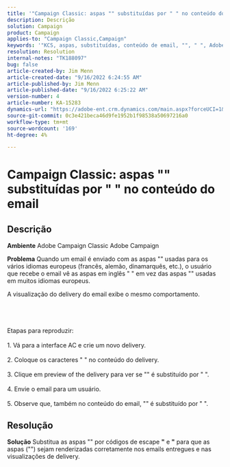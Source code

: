 ```yaml
---
title: '"Campaign Classic: aspas "" substituídas por " " no conteúdo do email"'
description: Descrição
solution: Campaign
product: Campaign
applies-to: "Campaign Classic,Campaign"
keywords: '"KCS, aspas, substituídas, conteúdo de email, "", " ", Adobe Campaign, Adobe Campaign Classic"'
resolution: Resolution
internal-notes: "TK188097"
bug: false
article-created-by: Jim Menn
article-created-date: "9/16/2022 6:24:55 AM"
article-published-by: Jim Menn
article-published-date: "9/16/2022 6:25:22 AM"
version-number: 4
article-number: KA-15283
dynamics-url: "https://adobe-ent.crm.dynamics.com/main.aspx?forceUCI=1&pagetype=entityrecord&etn=knowledgearticle&id=3398e646-8835-ed11-9db1-0022480866ad"
source-git-commit: 0c3e421beca46d9fe1952b1f98538a50697216a0
workflow-type: tm+mt
source-wordcount: '169'
ht-degree: 4%

---
```


# Campaign Classic: aspas &quot;&quot; substituídas por &quot; &quot; no conteúdo do email

## Descrição


<b>Ambiente</b>
Adobe Campaign Classic Adobe Campaign

<b>Problema</b>
Quando um email é enviado com as aspas &quot;&quot; usadas para os vários idiomas europeus (francês, alemão, dinamarquês, etc.), o usuário que recebe o email vê as aspas em inglês &quot; &quot; em vez das aspas &quot;&quot; usadas em muitos idiomas europeus.

A visualização do delivery do email exibe o mesmo comportamento.
<br><br><br> <br><br>Etapas para reproduzir:<br><br>1. Vá para a interface AC e crie um novo delivery.<br><br>2. Coloque os caracteres &quot; &quot; no conteúdo do delivery.<br><br>3. Clique em preview of the delivery para ver se &quot;&quot; é substituído por &quot; &quot;.<br><br>4. Envie o email para um usuário.<br><br>5. Observe que, também no conteúdo do email, &quot;&quot; é substituído por &quot; &quot;.<br>

## Resolução


<b>Solução</b>
Substitua as aspas &quot;&quot; por códigos de escape <b>&quot;</b> e <b>&quot;</b> para que as aspas (&quot;&quot;) sejam renderizadas corretamente nos emails entregues e nas visualizações de delivery.
